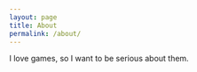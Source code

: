 ```yaml
---
layout: page
title: About
permalink: /about/
---
```


I love games, so I want to be serious about them.